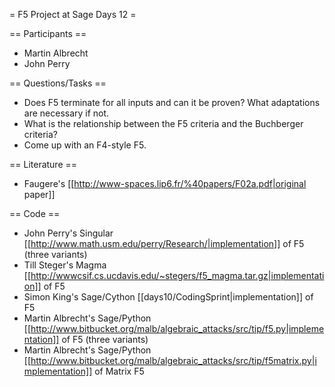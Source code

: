 = F5 Project at Sage Days 12 =

== Participants ==
 * Martin Albrecht
 * John Perry

== Questions/Tasks ==
 * Does F5 terminate for all inputs and can it be proven? What adaptations are necessary if not.
 * What is the relationship between the F5 criteria and the Buchberger criteria?
 * Come up with an F4-style F5.

== Literature ==
 * Faugere's [[http://www-spaces.lip6.fr/%40papers/F02a.pdf|original paper]]

== Code ==
 * John Perry's Singular [[http://www.math.usm.edu/perry/Research/|implementation]] of F5 (three variants)
 * Till Steger's Magma [[http://wwwcsif.cs.ucdavis.edu/~stegers/f5_magma.tar.gz|implementation]] of F5
 * Simon King's Sage/Cython [[days10/CodingSprint|implementation]] of F5
 * Martin Albrecht's Sage/Python [[http://www.bitbucket.org/malb/algebraic_attacks/src/tip/f5.py|implementation]] of F5 (three variants)
 * Martin Albrecht's Sage/Python [[http://www.bitbucket.org/malb/algebraic_attacks/src/tip/f5matrix.py|implementation]] of Matrix F5
